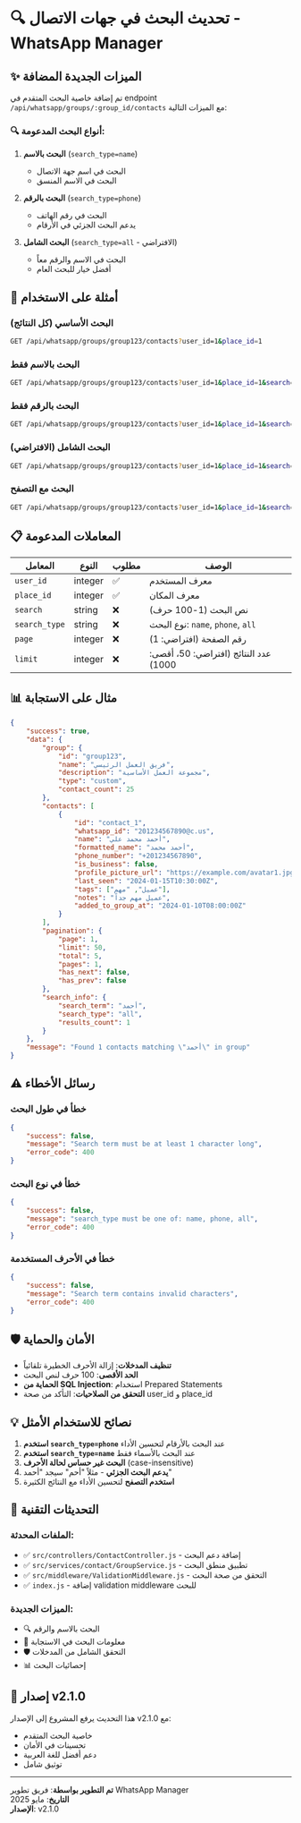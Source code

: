# 🔍 تحديث البحث في جهات الاتصال - WhatsApp Manager

## ✨ الميزات الجديدة المضافة

تم إضافة خاصية البحث المتقدم في endpoint `/api/whatsapp/groups/:group_id/contacts` مع الميزات التالية:

### 🔍 أنواع البحث المدعومة:

1. **البحث بالاسم** (`search_type=name`)
   - البحث في اسم جهة الاتصال
   - البحث في الاسم المنسق

2. **البحث بالرقم** (`search_type=phone`) 
   - البحث في رقم الهاتف
   - يدعم البحث الجزئي في الأرقام

3. **البحث الشامل** (`search_type=all` - الافتراضي)
   - البحث في الاسم والرقم معاً
   - أفضل خيار للبحث العام

## 📝 أمثلة على الاستخدام

### البحث الأساسي (كل النتائج)
```bash
GET /api/whatsapp/groups/group123/contacts?user_id=1&place_id=1
```

### البحث بالاسم فقط
```bash
GET /api/whatsapp/groups/group123/contacts?user_id=1&place_id=1&search=أحمد&search_type=name
```

### البحث بالرقم فقط
```bash
GET /api/whatsapp/groups/group123/contacts?user_id=1&place_id=1&search=0123456789&search_type=phone
```

### البحث الشامل (الافتراضي)
```bash
GET /api/whatsapp/groups/group123/contacts?user_id=1&place_id=1&search=محمد&search_type=all
```

### البحث مع التصفح
```bash
GET /api/whatsapp/groups/group123/contacts?user_id=1&place_id=1&search=علي&page=2&limit=10
```

## 📋 المعاملات المدعومة

| المعامل | النوع | مطلوب | الوصف |
|---------|------|--------|-------|
| `user_id` | integer | ✅ | معرف المستخدم |
| `place_id` | integer | ✅ | معرف المكان |
| `search` | string | ❌ | نص البحث (1-100 حرف) |
| `search_type` | string | ❌ | نوع البحث: `name`, `phone`, `all` |
| `page` | integer | ❌ | رقم الصفحة (افتراضي: 1) |
| `limit` | integer | ❌ | عدد النتائج (افتراضي: 50، أقصى: 1000) |

## 📊 مثال على الاستجابة

```json
{
    "success": true,
    "data": {
        "group": {
            "id": "group123",
            "name": "فريق العمل الرئيسي",
            "description": "مجموعة العمل الأساسية",
            "type": "custom",
            "contact_count": 25
        },
        "contacts": [
            {
                "id": "contact_1",
                "whatsapp_id": "201234567890@c.us",
                "name": "أحمد محمد علي",
                "formatted_name": "أحمد محمد",
                "phone_number": "+201234567890",
                "is_business": false,
                "profile_picture_url": "https://example.com/avatar1.jpg",
                "last_seen": "2024-01-15T10:30:00Z",
                "tags": ["عميل", "مهم"],
                "notes": "عميل مهم جداً",
                "added_to_group_at": "2024-01-10T08:00:00Z"
            }
        ],
        "pagination": {
            "page": 1,
            "limit": 50,
            "total": 5,
            "pages": 1,
            "has_next": false,
            "has_prev": false
        },
        "search_info": {
            "search_term": "أحمد",
            "search_type": "all",
            "results_count": 1
        }
    },
    "message": "Found 1 contacts matching \"أحمد\" in group"
}
```

## ⚠️ رسائل الأخطاء

### خطأ في طول البحث
```json
{
    "success": false,
    "message": "Search term must be at least 1 character long",
    "error_code": 400
}
```

### خطأ في نوع البحث
```json
{
    "success": false,
    "message": "search_type must be one of: name, phone, all",
    "error_code": 400
}
```

### خطأ في الأحرف المستخدمة
```json
{
    "success": false,
    "message": "Search term contains invalid characters",
    "error_code": 400
}
```

## 🛡️ الأمان والحماية

- **تنظيف المدخلات**: إزالة الأحرف الخطيرة تلقائياً
- **الحد الأقصى**: 100 حرف لنص البحث
- **الحماية من SQL Injection**: استخدام Prepared Statements
- **التحقق من الصلاحيات**: التأكد من صحة user_id و place_id

## 💡 نصائح للاستخدام الأمثل

1. **استخدم `search_type=phone`** عند البحث بالأرقام لتحسين الأداء
2. **استخدم `search_type=name`** عند البحث بالأسماء فقط
3. **البحث غير حساس لحالة الأحرف** (case-insensitive)
4. **يدعم البحث الجزئي** - مثلاً "أحم" سيجد "أحمد"
5. **استخدم التصفح** لتحسين الأداء مع النتائج الكثيرة

## 🔧 التحديثات التقنية

### الملفات المحدثة:
- ✅ `src/controllers/ContactController.js` - إضافة دعم البحث
- ✅ `src/services/contact/GroupService.js` - تطبيق منطق البحث
- ✅ `src/middleware/ValidationMiddleware.js` - التحقق من صحة البحث
- ✅ `index.js` - إضافة validation middleware للبحث

### الميزات الجديدة:
- 🔍 البحث بالاسم والرقم
- 📄 معلومات البحث في الاستجابة
- 🛡️ التحقق الشامل من المدخلات
- 📊 إحصائيات البحث

## 🚀 إصدار v2.1.0

هذا التحديث يرفع المشروع إلى الإصدار v2.1.0 مع:
- خاصية البحث المتقدم
- تحسينات في الأمان
- دعم أفضل للغة العربية
- توثيق شامل

---

**تم التطوير بواسطة**: فريق تطوير WhatsApp Manager  
**التاريخ**: مايو 2025  
**الإصدار**: v2.1.0